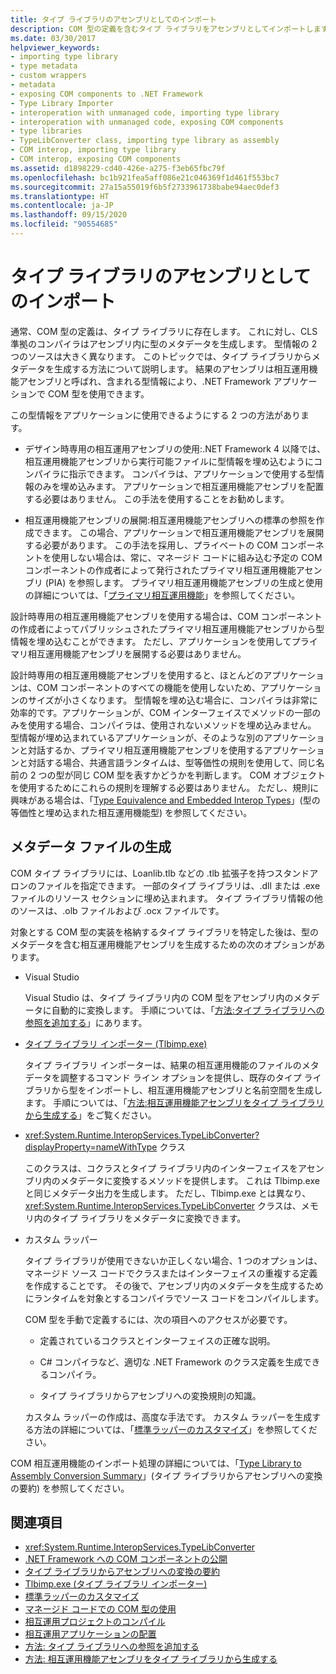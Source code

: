 ```yaml
---
title: タイプ ライブラリのアセンブリとしてのインポート
description: COM 型の定義を含むタイプ ライブラリをアセンブリとしてインポートします。 タイプ ライブラリからメタデータを作成し、その結果として相互運用機能アセンブリを生成する方法について説明します。
ms.date: 03/30/2017
helpviewer_keywords:
- importing type library
- type metadata
- custom wrappers
- metadata
- exposing COM components to .NET Framework
- Type Library Importer
- interoperation with unmanaged code, importing type library
- interoperation with unmanaged code, exposing COM components
- type libraries
- TypeLibConverter class, importing type library as assembly
- COM interop, importing type library
- COM interop, exposing COM components
ms.assetid: d1898229-cd40-426e-a275-f3eb65fbc79f
ms.openlocfilehash: bc1b921fea5aff086e21c046369f1d461f553bc7
ms.sourcegitcommit: 27a15a55019f6b5f2733961738babe94aec0def3
ms.translationtype: HT
ms.contentlocale: ja-JP
ms.lasthandoff: 09/15/2020
ms.locfileid: "90554685"
---
```

# <a name="importing-a-type-library-as-an-assembly"></a>タイプ ライブラリのアセンブリとしてのインポート

通常、COM 型の定義は、タイプ ライブラリに存在します。 これに対し、CLS 準拠のコンパイラはアセンブリ内に型のメタデータを生成します。 型情報の 2 つのソースは大きく異なります。 このトピックでは、タイプ ライブラリからメタデータを生成する方法について説明します。 結果のアセンブリは相互運用機能アセンブリと呼ばれ、含まれる型情報により、.NET Framework アプリケーションで COM 型を使用できます。

この型情報をアプリケーションに使用できるようにする 2 つの方法があります。

- デザイン時専用の相互運用アセンブリの使用:.NET Framework 4 以降では、相互運用機能アセンブリから実行可能ファイルに型情報を埋め込むようにコンパイラに指示できます。 コンパイラは、アプリケーションで使用する型情報のみを埋め込みます。 アプリケーションで相互運用機能アセンブリを配置する必要はありません。 この手法を使用することをお勧めします。

- 相互運用機能アセンブリの展開:相互運用機能アセンブリへの標準の参照を作成できます。 この場合、アプリケーションで相互運用機能アセンブリを展開する必要があります。 この手法を採用し、プライベートの COM コンポーネントを使用しない場合は、常に、マネージド コードに組み込む予定の COM コンポーネントの作成者によって発行されたプライマリ相互運用機能アセンブリ (PIA) を参照します。 プライマリ相互運用機能アセンブリの生成と使用の詳細については、「[プライマリ相互運用機能](/previous-versions/dotnet/netframework-4.0/aax7sdch(v=vs.100))」を参照してください。

設計時専用の相互運用機能アセンブリを使用する場合は、COM コンポーネントの作成者によってパブリッシュされたプライマリ相互運用機能アセンブリから型情報を埋め込むことができます。 ただし、アプリケーションを使用してプライマリ相互運用機能アセンブリを展開する必要はありません。

設計時専用の相互運用機能アセンブリを使用すると、ほとんどのアプリケーションは、COM コンポーネントのすべての機能を使用しないため、アプリケーションのサイズが小さくなります。 型情報を埋め込む場合に、コンパイラは非常に効率的です。アプリケーションが、COM インターフェイスでメソッドの一部のみを使用する場合、コンパイラは、使用されないメソッドを埋め込みません。 型情報が埋め込まれているアプリケーションが、そのような別のアプリケーションと対話するか、プライマリ相互運用機能アセンブリを使用するアプリケーションと対話する場合、共通言語ランタイムは、型等価性の規則を使用して、同じ名前の 2 つの型が同じ COM 型を表すかどうかを判断します。 COM オブジェクトを使用するためにこれらの規則を理解する必要はありません。 ただし、規則に興味がある場合は、「[Type Equivalence and Embedded Interop Types](type-equivalence-and-embedded-interop-types.md)」(型の等価性と埋め込まれた相互運用機能型) を参照してください。

## <a name="generating-metadata"></a>メタデータ ファイルの生成

COM タイプ ライブラリには、Loanlib.tlb などの .tlb 拡張子を持つスタンドアロンのファイルを指定できます。 一部のタイプ ライブラリは、.dll または .exe ファイルのリソース セクションに埋め込まれます。 タイプ ライブラリ情報の他のソースは、.olb ファイルおよび .ocx ファイルです。

対象とする COM 型の実装を格納するタイプ ライブラリを特定した後は、型のメタデータを含む相互運用機能アセンブリを生成するための次のオプションがあります。

- Visual Studio

  Visual Studio は、タイプ ライブラリ内の COM 型をアセンブリ内のメタデータに自動的に変換します。 手順については、「[方法:タイプ ライブラリへの参照を追加する](how-to-add-references-to-type-libraries.md)」にあります。

- [タイプ ライブラリ インポーター (Tlbimp.exe)](../tools/tlbimp-exe-type-library-importer.md)

  タイプ ライブラリ インポーターは、結果の相互運用機能のファイルのメタデータを調整するコマンド ライン オプションを提供し、既存のタイプ ライブラリから型をインポートし、相互運用機能アセンブリと名前空間を生成します。 手順については、「[方法:相互運用機能アセンブリをタイプ ライブラリから生成する](how-to-generate-interop-assemblies-from-type-libraries.md)」をご覧ください。

- <xref:System.Runtime.InteropServices.TypeLibConverter?displayProperty=nameWithType> クラス

  このクラスは、コクラスとタイプ ライブラリ内のインターフェイスをアセンブリ内のメタデータに変換するメソッドを提供します。 これは Tlbimp.exe と同じメタデータ出力を生成します。 ただし、Tlbimp.exe とは異なり、<xref:System.Runtime.InteropServices.TypeLibConverter> クラスは、メモリ内のタイプ ライブラリをメタデータに変換できます。

- カスタム ラッパー

  タイプ ライブラリが使用できないか正しくない場合、1 つのオプションは、マネージド ソース コードでクラスまたはインターフェイスの重複する定義を作成することです。 その後で、アセンブリ内のメタデータを生成するためにランタイムを対象とするコンパイラでソース コードをコンパイルします。

  COM 型を手動で定義するには、次の項目へのアクセスが必要です。

  - 定義されているコクラスとインターフェイスの正確な説明。

  - C# コンパイラなど、適切な .NET Framework のクラス定義を生成できるコンパイラ。

  - タイプ ライブラリからアセンブリへの変換規則の知識。

  カスタム ラッパーの作成は、高度な手法です。 カスタム ラッパーを生成する方法の詳細については、「[標準ラッパーのカスタマイズ](/previous-versions/dotnet/netframework-4.0/h7hx9abd(v=vs.100))」を参照してください。

 COM 相互運用機能のインポート処理の詳細については、「[Type Library to Assembly Conversion Summary](/previous-versions/dotnet/netframework-4.0/k83zzh38(v=vs.100))」(タイプ ライブラリからアセンブリへの変換の要約) を参照してください。

## <a name="see-also"></a>関連項目

- <xref:System.Runtime.InteropServices.TypeLibConverter>
- [.NET Framework への COM コンポーネントの公開](exposing-com-components.md)
- [タイプ ライブラリからアセンブリへの変換の要約](/previous-versions/dotnet/netframework-4.0/k83zzh38(v=vs.100))
- [Tlbimp.exe (タイプ ライブラリ インポーター)](../tools/tlbimp-exe-type-library-importer.md)
- [標準ラッパーのカスタマイズ](/previous-versions/dotnet/netframework-4.0/h7hx9abd(v=vs.100))
- [マネージド コードでの COM 型の使用](/previous-versions/dotnet/netframework-4.0/3y76b69k(v=vs.100))
- [相互運用プロジェクトのコンパイル](compiling-an-interop-project.md)
- [相互運用アプリケーションの配置](deploying-an-interop-application.md)
- [方法: タイプ ライブラリへの参照を追加する](how-to-add-references-to-type-libraries.md)
- [方法: 相互運用機能アセンブリをタイプ ライブラリから生成する](how-to-generate-interop-assemblies-from-type-libraries.md)

